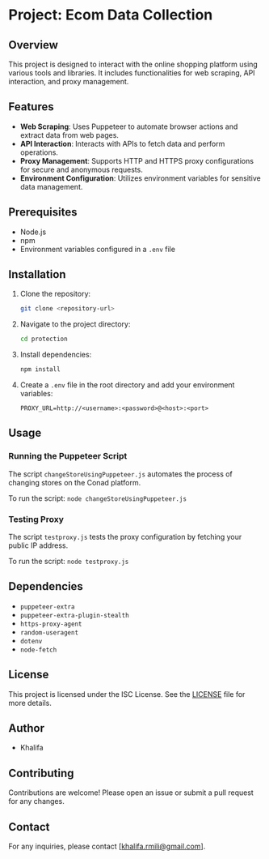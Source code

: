 # Project: Ecom Data Collection

## Overview

This project is designed to interact with the online shopping platform using various tools and libraries. It includes functionalities for web scraping, API interaction, and proxy management.

## Features

- **Web Scraping**: Uses Puppeteer to automate browser actions and extract data from web pages.
- **API Interaction**: Interacts with APIs to fetch data and perform operations.
- **Proxy Management**: Supports HTTP and HTTPS proxy configurations for secure and anonymous requests.
- **Environment Configuration**: Utilizes environment variables for sensitive data management.

## Prerequisites

- Node.js
- npm
- Environment variables configured in a `.env` file

## Installation

1. Clone the repository:
   ```bash
   git clone <repository-url>
   ```

2. Navigate to the project directory:
   ```bash
   cd protection
   ```

3. Install dependencies:
   ```bash
   npm install
   ```

4. Create a `.env` file in the root directory and add your environment variables:
   ```
   PROXY_URL=http://<username>:<password>@<host>:<port>
   ```

## Usage

### Running the Puppeteer Script

The script `changeStoreUsingPuppeteer.js` automates the process of changing stores on the Conad platform.

To run the script:
    ```
    node changeStoreUsingPuppeteer.js
    ```

### Testing Proxy

The script `testproxy.js` tests the proxy configuration by fetching your public IP address.

To run the script:
    ```
    node testproxy.js
    ```

## Dependencies

- `puppeteer-extra`
- `puppeteer-extra-plugin-stealth`
- `https-proxy-agent`
- `random-useragent`
- `dotenv`
- `node-fetch`

## License

This project is licensed under the ISC License. See the [LICENSE](LICENSE) file for more details.

## Author

- Khalifa

## Contributing

Contributions are welcome! Please open an issue or submit a pull request for any changes.

## Contact

For any inquiries, please contact [khalifa.rmili@gmail.com].